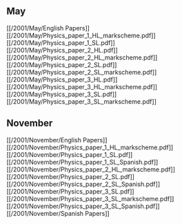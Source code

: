 
## May
[[/2001/May/English Papers]]
[[/2001/May/Physics_paper_1_HL_markscheme.pdf]]
[[/2001/May/Physics_paper_1_SL.pdf]]
[[/2001/May/Physics_paper_2_HL.pdf]]
[[/2001/May/Physics_paper_2_HL_markscheme.pdf]]
[[/2001/May/Physics_paper_2_SL.pdf]]
[[/2001/May/Physics_paper_2_SL_markscheme.pdf]]
[[/2001/May/Physics_paper_3_HL.pdf]]
[[/2001/May/Physics_paper_3_HL_markscheme.pdf]]
[[/2001/May/Physics_paper_3_SL.pdf]]
[[/2001/May/Physics_paper_3_SL_markscheme.pdf]]

## November
[[/2001/November/English Papers]]
[[/2001/November/Physics_paper_1_HL_markscheme.pdf]]
[[/2001/November/Physics_paper_1_SL.pdf]]
[[/2001/November/Physics_paper_1_SL_Spanish.pdf]]
[[/2001/November/Physics_paper_2_HL_markscheme.pdf]]
[[/2001/November/Physics_paper_2_SL.pdf]]
[[/2001/November/Physics_paper_2_SL_Spanish.pdf]]
[[/2001/November/Physics_paper_3_SL.pdf]]
[[/2001/November/Physics_paper_3_SL_markscheme.pdf]]
[[/2001/November/Physics_paper_3_SL_Spanish.pdf]]
[[/2001/November/Spanish Papers]]
